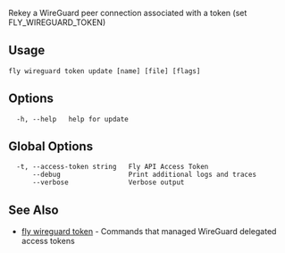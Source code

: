 Rekey a WireGuard peer connection associated with a token (set FLY_WIREGUARD_TOKEN)

## Usage
~~~
fly wireguard token update [name] [file] [flags]
~~~

## Options

~~~
  -h, --help   help for update
~~~

## Global Options

~~~
  -t, --access-token string   Fly API Access Token
      --debug                 Print additional logs and traces
      --verbose               Verbose output
~~~

## See Also

* [fly wireguard token](/docs/flyctl/wireguard-token/)	 - Commands that managed WireGuard delegated access tokens

